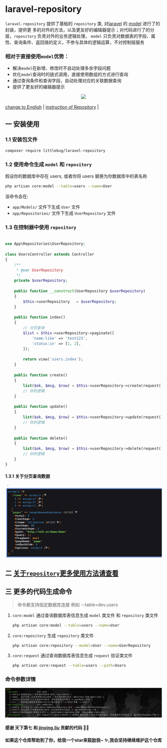laravel-repository
==================

`laravel-repository` 提供了基础的 `repository` 类, 对[laravel](https://laravel.com/) 的 
[model](https://learnku.com/docs/laravel/5.5/eloquent/1332) 进行了的封装，提供更
多的对外的方法，以及更友好的编辑器提示；对代码进行了的分层，`repository` 负责对外的业务逻辑处理，
`model` 只负责对数据表的字段、属性、查询条件、返回值的定义，不参与具体的逻辑运算，不对控制层服务

### 相对于直接使用`model`优势：

- 解决`model`在新增、修改时不自动处理多余字段问题
- 优化`model`查询时的链式调用，直接使用数组的方式进行查询
- 通过查询条件和查询字段，自动处理对应的关联数据查询
- 提供了更友好的编辑器提示

<p align="center">
	<a href="https:www.littlebug.vip">
		<img src="http://littlebug.oss-cn-beijing.aliyuncs.com/www.littlebug.vip/favicon.ico" width="75">
	</a>
</p>

[change to English](/README.md) | [instruction of Repository](/docs/Repository.zh-CN.md) |



## 一 安装使用

### 1.1 安装包文件

```bash
composer require littlebug/laravel-repository
```

### 1.2 使用命令生成 `model` 和 `repository`

假设你的数据库中存在 users, 或者你将 users 替换为你数据库中的表名称

```bash
php artisan core:model --table=users --name=User
```
该命令会在:

- `app/Models/` 文件下生成 `User` 文件
- `app/Repositories/` 文件下生成 `UserRepository`  文件 

### 1.3 在控制器中使用 `repository`

```php

use App\Repositories\UserRepository;

class UsersController extends Controller 
{
    /**
     * @var UserRepository
     */
    private $userRepository;
    
    public function __construct(UserRepository $userRepository)
    {
        $this->userRepository   = $userRepository;
    }
    
    public function index()
    {
        // 分页查询
        $list = $this->userRepository->paginate([
            'name:like' => 'test123', 
            'status:in' => [1, 2],
        ]);
        
        return view('users.index');
    }
    
    public function create()
    {
        list($ok, $msg, $row) = $this->userRepository->create(request()->all());
        // 你的逻辑
    }
    
    public function update()
    {
        list($ok, $msg, $row) = $this->userRepository->update(request()->input('id'), request()->all());
        // 你的逻辑
    }
    
    public function delete()
    {
        list($ok, $msg, $row) = $this->userRepository->delete(request()->input('id'));
        // 你的逻辑
    }
}

```

#### 1.3.1 关于分页查询数据

![member message 的数据](./docs/data-list.jpg 'member message 的数据')

## 二 [关于`repository`更多使用方法请查看](./docs/Repository.zh-CN.md)

## 三 更多的代码生成命令

>命令都支持指定数据库连接 例如 --table=dev.users  

1. `core:model` 通过查询数据库表信息生成 `model` 类文件 和 `repository` 类文件

    ```bash
    php artisan core:model --table=users --name=User
    ```

2. `core:repository` 生成 `repository` 类文件 

    ```bash
    php artisan core:repository --model=User --name=UserRepository  
    ```

3. `core:request` 通过查询数据库表信息生成 `request` 验证类文件

    ```bash
    php artisan core:request --table=users --path=Users
    ```

### 命令参数详情

![commands of generate code](./docs/commands.png 'core of commands')


#### 感谢 天下第七 和 [jinxing.liu](https://mylovegy.github.io/blog/) 贡献的代码 💐🌹

#### 如果这个仓库帮助到了你，给我一个star来鼓励我~ ✨,我会坚持继续维护这个仓库